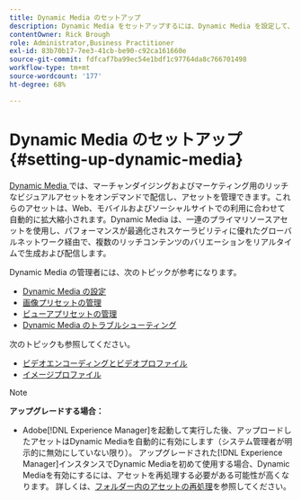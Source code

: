 ```yaml
---
title: Dynamic Media のセットアップ
description: Dynamic Media をセットアップするには、Dynamic Media を設定して、画像やビューアのプリセットを管理する必要があります。
contentOwner: Rick Brough
role: Administrator,Business Practitioner
exl-id: 83b70b17-7ee3-41cb-be90-c92ca161660e
source-git-commit: fdfcaf7ba99ec54e1bdf1c97764da8c766701498
workflow-type: tm+mt
source-wordcount: '177'
ht-degree: 68%

---
```


# Dynamic Media のセットアップ  {#setting-up-dynamic-media}

[Dynamic Media ](https://business.adobe.com/products/experience-manager/assets/dynamic-media.html)では、マーチャンダイジングおよびマーケティング用のリッチなビジュアルアセットをオンデマンドで配信し、アセットを管理できます。これらのアセットは、Web、モバイルおよびソーシャルサイトでの利用に合わせて自動的に拡大縮小されます。Dynamic Media は、一連のプライマリソースアセットを使用し、パフォーマンスが最適化されスケーラビリティに優れたグローバルネットワーク経由で、複数のリッチコンテンツのバリエーションをリアルタイムで生成および配信します。

<!-- OBSOLETE UNTIL THE INTEGRATING SCENE7 TOPIC GETS A MAJOR UPDATE

>[!NOTE]
>
>This documentation describes Dynamic Media capabilites, which are integrated directly into [!DNL Experience Manager]. If you are using Dynamic Media Classic (previously called Scene7) integrated into [!DNL Experience Manager], see [Dynamic Media Classic integration documentation](/help/sites-cloud/administering/integrating-scene7.md).
>
>See [Dual Use Scenario](/help/sites-cloud/administering/integrating-scene7.md#dual-use-scenario) for times when you may want to use [!DNL Experience Manager] integrated with Dynamic Media Classic along with Dynamic Media.

-->

Dynamic Media の管理者には、次のトピックが参考になります。

* [Dynamic Media の設定](config-dm.md)
* [画像プリセットの管理](managing-image-presets.md)
* [ビューアプリセットの管理](managing-viewer-presets.md)
* [Dynamic Media のトラブルシューティング](troubleshoot-dm.md)

次のトピックも参照してください。

* [ビデオエンコーディングとビデオプロファイル](video-profiles.md)
* [イメージプロファイル](image-profiles.md)

>[!NOTE]
>
>**アップグレードする場合：**
>
>* Adobe[!DNL Experience Manager]を起動して実行した後、アップロードしたアセットはDynamic Mediaを自動的に有効にします（システム管理者が明示的に無効にしていない限り）。 アップグレードされた[!DNL Experience Manager]インスタンスでDynamic Mediaを初めて使用する場合、Dynamic Mediaを有効にするには、アセットを再処理する必要がある可能性が高くなります。 詳しくは、[フォルダー内のアセットの再処理](/help/assets/dynamic-media/about-image-video-profiles.md#reprocessing-assets)を参照してください。

